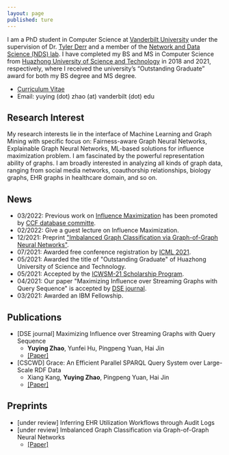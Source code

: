 ```yaml
---
layout: page
published: ture
---
```


I am a PhD student in Computer Science at [Vanderbilt University](https://www.vanderbilt.edu/) under the supervision of Dr. [Tyler Derr](https://tylersnetwork.github.io/) and a member of the [Network and Data Science (NDS) lab](https://nds-vu.github.io/). I have completed my BS and MS in Computer Science from [Huazhong University of Science and Technology](https://www.hust.edu.cn/) in 2018 and 2021, respectively, where I received the university’s “Outstanding Graduate” award for both my BS degree and MS degree.

- [Curriculum Vitae](https://yuyingzhao.github.io/Simple_CV.pdf)
- Email: yuying (dot) zhao (at) vanderbilt (dot) edu

## **Research Interest**
My research interests lie in the interface of Machine Learning and Graph Mining with specific focus on: Fairness-aware Graph Neural Networks, Explainable Graph Neural Networks, ML-based solutions for influence maximization problem. I am fascinated by the powerful representation ability of graphs. I am broadly interested in analyzing all kinds of graph data, ranging from social media networks, coauthorship relationships, biology graphs, EHR graphs in healthcare domain, and so on.

<!-- My current research focus is dynamic graph learning. I have conducted researches on influence maximization and plan to use machine learning techniques to further explore this field. Instead of focusing on the theoretical guarantee, I hope to see what other interesting patterns and contents can be driven from the diffusion process to better understand human behavior. For example, learn how the influence between two individuals might change. -->

## **News**
- 03/2022: Previous work on [Influence Maximization](https://www.springer.com/journal/41019) has been promoted by [CCF database committe](https://mp.weixin.qq.com/s/avdvZzx3nZM01dDIurLwjA).
- 02/2022: Give a guest lecture on Influence Maximization.
- 12/2021: Preprint ["Imbalanced Graph Classification via Graph-of-Graph Neural Networks"](https://arxiv.org/abs/2112.00238#).
- 07/2021: Awarded free conference registration by [ICML 2021](https://icml.cc/).
- 05/2021: Awarded the title of "Outstanding Graduate" of Huazhong University of Science and Technology.
- 05/2021: Accepted by the [ICWSM-21 Scholarship Program](https://www.icwsm.org/2021/index.html).
- 04/2021: Our paper "Maximizing Influence over Streaming Graphs with Query Sequence" is accepted by [DSE journal](https://www.springer.com/journal/41019).  
- 03/2021: Awarded an IBM Fellowship.

## **Publications**
- [DSE journal] Maximizing Influence over Streaming Graphs with Query Sequence
  - **Yuying Zhao**, Yunfei Hu, Pingpeng Yuan, Hai Jin
  - [\[Paper\]](https://link.springer.com/article/10.1007/s41019-021-00158-0)
- [CSCWD] Grace: An Efficient Parallel SPARQL Query System over Large-Scale RDF Data
  - Xiang Kang, **Yuying Zhao**, Pingpeng Yuan, Hai Jin
  - [\[Paper\]](https://ieeexplore.ieee.org/document/9437674)

## **Preprints**
- [under review] Inferring EHR Utilization Workflows through Audit Logs
- [under review] Imbalanced Graph Classification via Graph-of-Graph Neural Networks
  - [\[Paper\]](https://arxiv.org/abs/2112.00238#)

